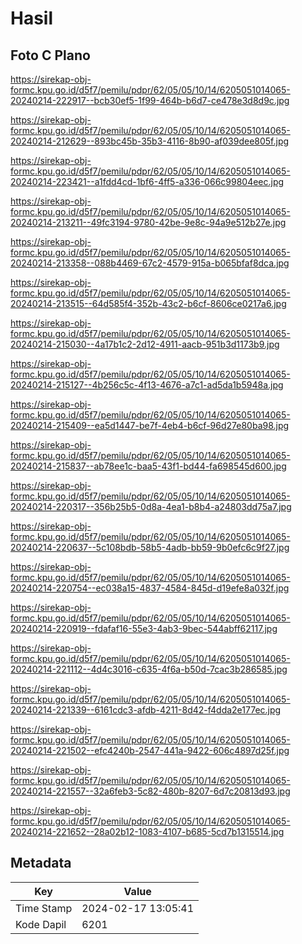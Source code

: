 # Hasil

## Foto C Plano

https://sirekap-obj-formc.kpu.go.id/d5f7/pemilu/pdpr/62/05/05/10/14/6205051014065-20240214-222917--bcb30ef5-1f99-464b-b6d7-ce478e3d8d9c.jpg

https://sirekap-obj-formc.kpu.go.id/d5f7/pemilu/pdpr/62/05/05/10/14/6205051014065-20240214-212629--893bc45b-35b3-4116-8b90-af039dee805f.jpg

https://sirekap-obj-formc.kpu.go.id/d5f7/pemilu/pdpr/62/05/05/10/14/6205051014065-20240214-223421--a1fdd4cd-1bf6-4ff5-a336-066c99804eec.jpg

https://sirekap-obj-formc.kpu.go.id/d5f7/pemilu/pdpr/62/05/05/10/14/6205051014065-20240214-213211--49fc3194-9780-42be-9e8c-94a9e512b27e.jpg

https://sirekap-obj-formc.kpu.go.id/d5f7/pemilu/pdpr/62/05/05/10/14/6205051014065-20240214-213358--088b4469-67c2-4579-915a-b065bfaf8dca.jpg

https://sirekap-obj-formc.kpu.go.id/d5f7/pemilu/pdpr/62/05/05/10/14/6205051014065-20240214-213515--64d585f4-352b-43c2-b6cf-8606ce0217a6.jpg

https://sirekap-obj-formc.kpu.go.id/d5f7/pemilu/pdpr/62/05/05/10/14/6205051014065-20240214-215030--4a17b1c2-2d12-4911-aacb-951b3d1173b9.jpg

https://sirekap-obj-formc.kpu.go.id/d5f7/pemilu/pdpr/62/05/05/10/14/6205051014065-20240214-215127--4b256c5c-4f13-4676-a7c1-ad5da1b5948a.jpg

https://sirekap-obj-formc.kpu.go.id/d5f7/pemilu/pdpr/62/05/05/10/14/6205051014065-20240214-215409--ea5d1447-be7f-4eb4-b6cf-96d27e80ba98.jpg

https://sirekap-obj-formc.kpu.go.id/d5f7/pemilu/pdpr/62/05/05/10/14/6205051014065-20240214-215837--ab78ee1c-baa5-43f1-bd44-fa698545d600.jpg

https://sirekap-obj-formc.kpu.go.id/d5f7/pemilu/pdpr/62/05/05/10/14/6205051014065-20240214-220317--356b25b5-0d8a-4ea1-b8b4-a24803dd75a7.jpg

https://sirekap-obj-formc.kpu.go.id/d5f7/pemilu/pdpr/62/05/05/10/14/6205051014065-20240214-220637--5c108bdb-58b5-4adb-bb59-9b0efc6c9f27.jpg

https://sirekap-obj-formc.kpu.go.id/d5f7/pemilu/pdpr/62/05/05/10/14/6205051014065-20240214-220754--ec038a15-4837-4584-845d-d19efe8a032f.jpg

https://sirekap-obj-formc.kpu.go.id/d5f7/pemilu/pdpr/62/05/05/10/14/6205051014065-20240214-220919--fdafaf16-55e3-4ab3-9bec-544abff62117.jpg

https://sirekap-obj-formc.kpu.go.id/d5f7/pemilu/pdpr/62/05/05/10/14/6205051014065-20240214-221112--4d4c3016-c635-4f6a-b50d-7cac3b286585.jpg

https://sirekap-obj-formc.kpu.go.id/d5f7/pemilu/pdpr/62/05/05/10/14/6205051014065-20240214-221339--6161cdc3-afdb-4211-8d42-f4dda2e177ec.jpg

https://sirekap-obj-formc.kpu.go.id/d5f7/pemilu/pdpr/62/05/05/10/14/6205051014065-20240214-221502--efc4240b-2547-441a-9422-606c4897d25f.jpg

https://sirekap-obj-formc.kpu.go.id/d5f7/pemilu/pdpr/62/05/05/10/14/6205051014065-20240214-221557--32a6feb3-5c82-480b-8207-6d7c20813d93.jpg

https://sirekap-obj-formc.kpu.go.id/d5f7/pemilu/pdpr/62/05/05/10/14/6205051014065-20240214-221652--28a02b12-1083-4107-b685-5cd7b1315514.jpg


## Metadata

| Key        | Value               |
| ---------- | ------------------- |
| Time Stamp | 2024-02-17 13:05:41 |
| Kode Dapil | 6201                |



